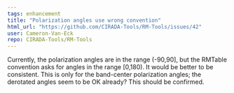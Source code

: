 ```yaml
---
tags: enhancement
title: "Polarization angles use wrong convention"
html_url: "https://github.com/CIRADA-Tools/RM-Tools/issues/42"
user: Cameron-Van-Eck
repo: CIRADA-Tools/RM-Tools
---
```


Currently, the polarization angles are in the range (-90,90], but the RMTable convention asks for angles in the range [0,180). It would be better to be consistent.
This is only for the band-center polarization angles; the derotated angles seem to be OK already? This should be confirmed.